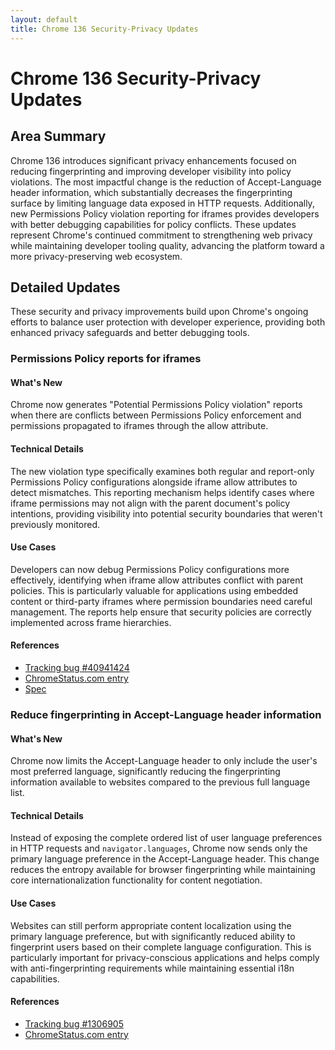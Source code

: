 ```yaml
---
layout: default
title: Chrome 136 Security-Privacy Updates
---
```


# Chrome 136 Security-Privacy Updates

## Area Summary

Chrome 136 introduces significant privacy enhancements focused on reducing fingerprinting and improving developer visibility into policy violations. The most impactful change is the reduction of Accept-Language header information, which substantially decreases the fingerprinting surface by limiting language data exposed in HTTP requests. Additionally, new Permissions Policy violation reporting for iframes provides developers with better debugging capabilities for policy conflicts. These updates represent Chrome's continued commitment to strengthening web privacy while maintaining developer tooling quality, advancing the platform toward a more privacy-preserving web ecosystem.

## Detailed Updates

These security and privacy improvements build upon Chrome's ongoing efforts to balance user protection with developer experience, providing both enhanced privacy safeguards and better debugging tools.

### Permissions Policy reports for iframes

#### What's New
Chrome now generates "Potential Permissions Policy violation" reports when there are conflicts between Permissions Policy enforcement and permissions propagated to iframes through the allow attribute.

#### Technical Details
The new violation type specifically examines both regular and report-only Permissions Policy configurations alongside iframe allow attributes to detect mismatches. This reporting mechanism helps identify cases where iframe permissions may not align with the parent document's policy intentions, providing visibility into potential security boundaries that weren't previously monitored.

#### Use Cases
Developers can now debug Permissions Policy configurations more effectively, identifying when iframe allow attributes conflict with parent policies. This is particularly valuable for applications using embedded content or third-party iframes where permission boundaries need careful management. The reports help ensure that security policies are correctly implemented across frame hierarchies.

#### References
- [Tracking bug #40941424](https://bugs.chromium.org/p/chromium/issues/detail?id=40941424)
- [ChromeStatus.com entry](https://chromestatus.com/feature/5061997434142720)
- [Spec](https://w3c.github.io/webappsec-permissions-policy/#reporting)

### Reduce fingerprinting in Accept-Language header information

#### What's New
Chrome now limits the Accept-Language header to only include the user's most preferred language, significantly reducing the fingerprinting information available to websites compared to the previous full language list.

#### Technical Details
Instead of exposing the complete ordered list of user language preferences in HTTP requests and `navigator.languages`, Chrome now sends only the primary language preference in the Accept-Language header. This change reduces the entropy available for browser fingerprinting while maintaining core internationalization functionality for content negotiation.

#### Use Cases
Websites can still perform appropriate content localization using the primary language preference, but with significantly reduced ability to fingerprint users based on their complete language configuration. This is particularly important for privacy-conscious applications and helps comply with anti-fingerprinting requirements while maintaining essential i18n capabilities.

#### References
- [Tracking bug #1306905](https://bugs.chromium.org/p/chromium/issues/detail?id=1306905)
- [ChromeStatus.com entry](https://chromestatus.com/feature/5042348942655488)

